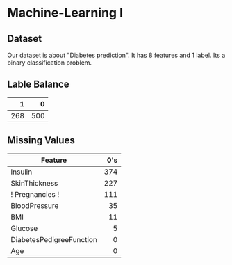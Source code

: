 # Machine-Learning I

## Dataset  
Our dataset is about "Diabetes prediction". 
It has 8 features and 1 label. 
Its a binary classification problem.


## Lable Balance
  |    1 |    0 |
  | ---: | ---: |
  |  268 |  500 |


## Missing Values
| Feature                  |  0's |
| ------------------------ | ---: |
| Insulin                  |  374 |
| SkinThickness            |  227 |
| ! Pregnancies !          |  111 |
| BloodPressure            |   35 |
| BMI                      |   11 |
| Glucose                  |    5 |
| DiabetesPedigreeFunction |    0 |
| Age                      |    0 |